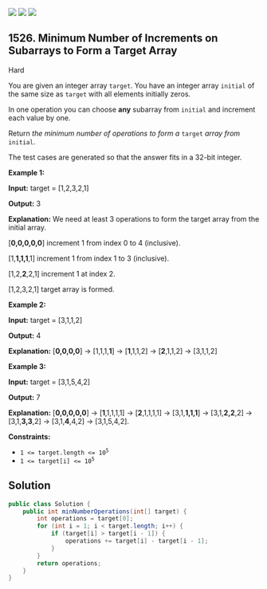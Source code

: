 [![](https://img.shields.io/github/stars/javadev/LeetCode-in-Java?label=Stars&style=flat-square)](https://github.com/javadev/LeetCode-in-Java)
[![](https://img.shields.io/github/forks/javadev/LeetCode-in-Java?label=Fork%20me%20on%20GitHub%20&style=flat-square)](https://github.com/javadev/LeetCode-in-Java/fork)
[![](https://img.shields.io/badge/-LeetCode%20in%20Kotlin-blue?style=flat-square)](https://github.com/javadev/LeetCode-in-Kotlin)

## 1526\. Minimum Number of Increments on Subarrays to Form a Target Array

Hard

You are given an integer array `target`. You have an integer array `initial` of the same size as `target` with all elements initially zeros.

In one operation you can choose **any** subarray from `initial` and increment each value by one.

Return _the minimum number of operations to form a_ `target` _array from_ `initial`.

The test cases are generated so that the answer fits in a 32-bit integer.

**Example 1:**

**Input:** target = [1,2,3,2,1]

**Output:** 3

**Explanation:** We need at least 3 operations to form the target array from the initial array. 

[**0,0,0,0,0**] increment 1 from index 0 to 4 (inclusive). 

[1,**1,1,1**,1] increment 1 from index 1 to 3 (inclusive). 

[1,2,**2**,2,1] increment 1 at index 2. 

[1,2,3,2,1] target array is formed.

**Example 2:**

**Input:** target = [3,1,1,2]

**Output:** 4

**Explanation:** [**0,0,0,0**] -> [1,1,1,**1**] -> [**1**,1,1,2] -> [**2**,1,1,2] -> [3,1,1,2]

**Example 3:**

**Input:** target = [3,1,5,4,2]

**Output:** 7

**Explanation:** [**0,0,0,0,0**] -> [**1**,1,1,1,1] -> [**2**,1,1,1,1] -> [3,1,**1,1,1**] -> [3,1,**2,2**,2] -> [3,1,**3,3**,2] -> [3,1,**4**,4,2] -> [3,1,5,4,2].

**Constraints:**

*   <code>1 <= target.length <= 10<sup>5</sup></code>
*   <code>1 <= target[i] <= 10<sup>5</sup></code>

## Solution

```java
public class Solution {
    public int minNumberOperations(int[] target) {
        int operations = target[0];
        for (int i = 1; i < target.length; i++) {
            if (target[i] > target[i - 1]) {
                operations += target[i] - target[i - 1];
            }
        }
        return operations;
    }
}
```